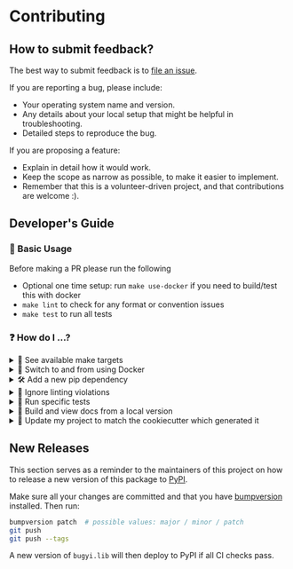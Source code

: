 # Contributing


## How to submit feedback?

The best way to submit feedback is to [file an issue][1].

If you are reporting a bug, please include:

* Your operating system name and version.
* Any details about your local setup that might be helpful in troubleshooting.
* Detailed steps to reproduce the bug.

If you are proposing a feature:

* Explain in detail how it would work.
* Keep the scope as narrow as possible, to make it easier to implement.
* Remember that this is a volunteer-driven project, and that contributions are
  welcome :).


## Developer's Guide

### 🔢 Basic Usage

Before making a PR please run the following

* Optional one time setup: run `make use-docker` if you need to build/test this
  with docker
* `make lint` to check for any format or convention issues
* `make test` to run all tests

### ❓ How do I ...?

<details><summary>🔧 See available make targets</summary>

To see available make targets, simply run `make`.

</details>

<details><summary>🐳 Switch to and from using Docker</summary>

To start using Docker, run `make use-docker`. Every subsequent make command you
run will then be run inside the associated container whenever appropriate.

To stop using Docker, run `make remove-docker`. Every subsequent make command
you run will then be run inside your native virtual environment whenever
appropriate.

</details>

<details><summary>🛠 Add a new pip dependency</summary>

New dependencies need to be added to `requirements.in`. Your `requirements.txt`
will then automatically be updated to reflect those changes the next time a
relevant make target is run. Alternatively, you can run `make
update-requirements`.

Note:
* Before any make command is run, requirements are synced so that the
  development environment matches your `requirements.txt` exactly i.e. extra
  packages that are not present in the `requirements.txt` are removed and any
  missing packages are installed. This helps providing a consistent environment
  across platforms, and ensures that whenever requirements change, only minimal
  updates are performed.
* Check out
  [pip-tools](https://github.com/jazzband/pip-tools#pip-tools--pip-compile--pip-sync)
  for more information.

</details>

<details><summary>🙈 Ignore linting violations</summary>

For
[flake8](https://flake8.pycqa.org/en/latest/user/configuration.html#configuration-locations)
[violations](https://wemake-python-stylegui.de/en/latest/pages/usage/violations/index.html),
you can:
* ignore a rule for a single line of code using a `#noqa` comment e.g.
  ```python x = 1 # noqa: WPS111 ```
* [ignore](https://flake8.pycqa.org/en/latest/user/violations.html#in-line-ignoring-errors)
  a rule for an entire file by adding it to `flake8.per-file-ignores` inside
  `setup.cfg`.
* [exclude](https://flake8.pycqa.org/en/latest/user/violations.html#ignoring-entire-files)
  an entire file from flake8 checks by adding it to `flake8.exclude` inside
  `setup.cfg`.
* ignore a rule for all files by adding it to the `flake8.ignore` list inside
  `setup.cfg`.

For
[mypy](https://mypy.readthedocs.io/en/stable/config_file.html#the-mypy-configuration-file)
violations, you can:
* [ignore](https://mypy.readthedocs.io/en/stable/common_issues.html#spurious-errors-and-locally-silencing-the-checker)
  type checking for a single line of code using a `# type: ignore` comment.
* [ignore](https://mypy.readthedocs.io/en/stable/common_issues.html#ignoring-a-whole-file)
  type checking for an entire file by putting a `# type: ignore` comment at the
  top of a module (before any statements, including imports or docstrings).

For
[pydocstyle](http://www.pydocstyle.org/en/5.0.1/usage.html#configuration-files)
violations, you can:
* [ignore](http://www.pydocstyle.org/en/5.0.1/usage.html#in-file-configuration)
  a rule for a single line of code using a `# noqa` comment (this can be
  combined with flake8 exclusions).
* exclude an entire file from pydocstyle checks by excluding it from
  `pydocstyle.match` inside `setup.cfg`.
* ignore a rule for all files by adding it to the `pydocstyle.ignore` list
  inside `setup.cfg`.

For [coverage](https://coverage.readthedocs.io/en/v4.5.x/config.html#)
violations, you can:
* [exclude](http://www.pydocstyle.org/en/5.0.1/usage.html#in-file-configuration)
  a single line of code using a `# pragma: no cover` comment.
* [exclude](https://coverage.readthedocs.io/en/v4.5.x/source.html#specifying-source-files)
  an entire file from coverage checks by adding it to the `coverage:run.omit`
  list inside `setup.cfg`.
* [exclude](https://coverage.readthedocs.io/en/v4.5.x/excluding.html#advanced-exclusion)
  all lines matching a given pattern by adding it to the
  `coverage:report.exclude_lines` list inside `setup.cfg`.

</details>

<details><summary>🧪 Run specific tests</summary>

First, get a shell inside your development environment by running `make
dev-shell`.

You can then use the pytest `-k` option to select tests based on their names,
e.g.

```bash
python -m pytest -k "included_test"
```

You can also use "and", "or" and "not" keywords e.g.

```bash
python -m pytest -k "included_test or not excluded"
```

</details>

<details><summary>📄 Build and view docs from a local version</summary>

You can generate docs locally by running `make build-docs`. You can then see
the generated docs by running

```bash
cd docs/build
python -m http.server
```

and going to http://localhost:8000/

</details>

<details><summary>🍪
Update my project to match the cookiecutter which generated it
</summary>

This project is enabled with `cruft` to be able to update the template with any
improvements made in the cc-python cookiecutter which generated it.

* `make check-cc` will report if this project is up to date or out of sync with
  the cookiecutter.
* `make update-cc` will update this project to be in sync with the cc-python
  cookiecutter. This can give improvements or new features which are added to
  the template after this project was created. Note one should do this on a
  clean branch. After running this it is a good idea to run `make all` to
  rebuild everything and ensure things still work after the update.

</details>


## New Releases

This section serves as a reminder to the maintainers of this project on how to
release a new version of this package to [PyPI][3].

Make sure all your changes are committed and that you have [bumpversion][2]
installed. Then run:

```bash
bumpversion patch  # possible values: major / minor / patch
git push
git push --tags
```

A new version of `bugyi.lib` will then deploy to
PyPI if all CI checks pass.


[1]: https://github.com/bbugyi200/python-lib/issues/new/choose
[2]: https://github.com/c4urself/bump2version
[3]: https://pypi.org/project/bugyi.lib
